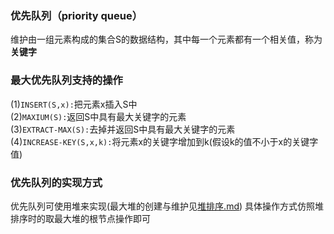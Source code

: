### 优先队列（priority queue）
维护由一组元素构成的集合S的数据结构，其中每一个元素都有一个相关值，称为 __关键字__
### 最大优先队列支持的操作
(1)```INSERT(S,x):```把元素x插入S中  
(2)```MAXIUM(S):```返回S中具有最大关键字的元素  
(3)```EXTRACT-MAX(S):```去掉并返回S中具有最大关键字的元素  
(4)```INCREASE-KEY(S,x,k):```将元素x的关键字增加到k(假设k的值不小于x的关键字值)
### 优先队列的实现方式
优先队列可使用堆来实现(最大堆的创建与维护见[堆排序.md](https://github.com/DAC8811/notes_of_Introduction_of_Algorithms/blob/master/%E5%A0%86%E6%8E%92%E5%BA%8F.md))
具体操作方式仿照堆排序时的取最大堆的根节点操作即可
